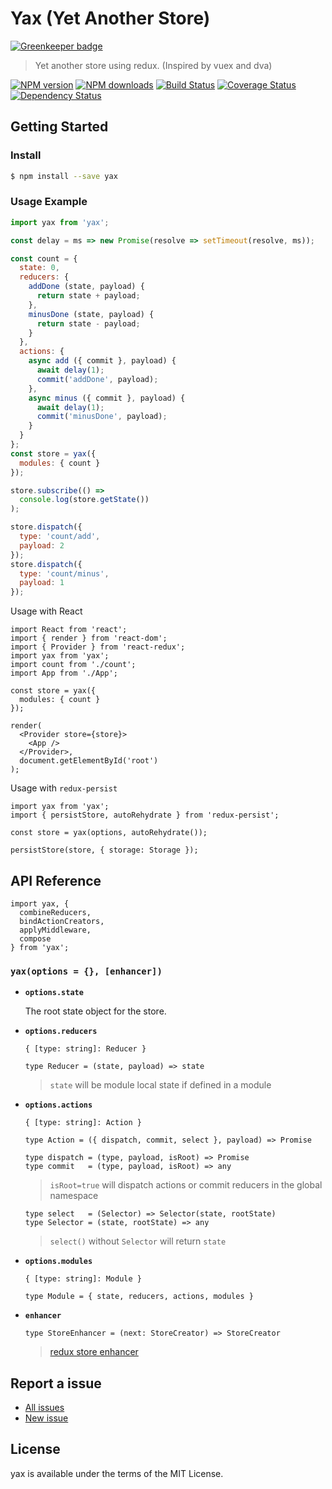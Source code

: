 Yax (Yet Another Store)
=======================

[![Greenkeeper badge](https://badges.greenkeeper.io/d-band/yax.svg)](https://greenkeeper.io/)

> Yet another store using redux. (Inspired by vuex and dva)

[![NPM version](https://img.shields.io/npm/v/yax.svg)](https://www.npmjs.com/package/yax)
[![NPM downloads](https://img.shields.io/npm/dm/yax.svg)](https://www.npmjs.com/package/yax)
[![Build Status](https://travis-ci.org/d-band/yax.svg?branch=master)](https://travis-ci.org/d-band/yax)
[![Coverage Status](https://coveralls.io/repos/github/d-band/yax/badge.svg?branch=master)](https://coveralls.io/github/d-band/yax?branch=master)
[![Dependency Status](https://david-dm.org/d-band/yax.svg)](https://david-dm.org/d-band/yax)

## Getting Started

### Install

```bash
$ npm install --save yax
```

### Usage Example

```javascript
import yax from 'yax';

const delay = ms => new Promise(resolve => setTimeout(resolve, ms));

const count = {
  state: 0,
  reducers: {
    addDone (state, payload) {
      return state + payload;
    },
    minusDone (state, payload) {
      return state - payload;
    }
  },
  actions: {
    async add ({ commit }, payload) {
      await delay(1);
      commit('addDone', payload);
    },
    async minus ({ commit }, payload) {
      await delay(1);
      commit('minusDone', payload);
    }
  }
};
const store = yax({
  modules: { count }
});

store.subscribe(() =>
  console.log(store.getState())
);

store.dispatch({
  type: 'count/add',
  payload: 2
});
store.dispatch({
  type: 'count/minus',
  payload: 1
});
```

Usage with React

```
import React from 'react';
import { render } from 'react-dom';
import { Provider } from 'react-redux';
import yax from 'yax';
import count from './count';
import App from './App';

const store = yax({
  modules: { count }
});

render(
  <Provider store={store}>
    <App />
  </Provider>,
  document.getElementById('root')
);
```

Usage with `redux-persist`

```
import yax from 'yax';
import { persistStore, autoRehydrate } from 'redux-persist';

const store = yax(options, autoRehydrate());

persistStore(store, { storage: Storage });
```

## API Reference

```
import yax, {
  combineReducers,
  bindActionCreators,
  applyMiddleware,
  compose
} from 'yax';
```

### `yax(options = {}, [enhancer])`


- **`options.state`**

  The root state object for the store.
  
- **`options.reducers`**

  ```
  { [type: string]: Reducer }
  ```
  ```
  type Reducer = (state, payload) => state
  ```
  > `state` will be module local state if defined in a module
  
- **`options.actions`**

  ```
  { [type: string]: Action }
  ```
  ```
  type Action = ({ dispatch, commit, select }, payload) => Promise
  ```
  ```
  type dispatch = (type, payload, isRoot) => Promise
  type commit   = (type, payload, isRoot) => any
  ```
  > `isRoot=true` will dispatch actions or commit reducers in the global namespace
  
  ```
  type select   = (Selector) => Selector(state, rootState)
  type Selector = (state, rootState) => any
  ```
  > `select()` without `Selector` will return `state`
  
- **`options.modules`**

  ```
  { [type: string]: Module }
  ```
  ```
  type Module = { state, reducers, actions, modules }
  ```
  
- **`enhancer`**

  ```
  type StoreEnhancer = (next: StoreCreator) => StoreCreator
  ```
  > [redux store enhancer](http://redux.js.org/docs/Glossary.html#store-enhancer)


## Report a issue

* [All issues](https://github.com/d-band/yax/issues)
* [New issue](https://github.com/d-band/yax/issues/new)

## License

yax is available under the terms of the MIT License.
